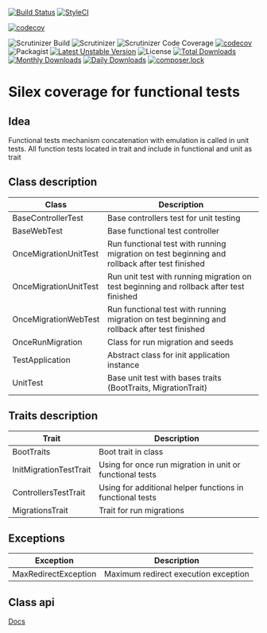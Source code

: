 [![Build Status](https://travis-ci.org/sonrac/silex-functional-tests-coverage.svg?branch=master)](https://travis-ci.org/sonrac/silex-functional-tests-coverage) 
[![StyleCI](https://styleci.io/repos/126492798/shield?branch=master&style=flat)](https://styleci.io/repos/126492798)

[![codecov](https://codecov.io/gh/sonrac/silex-functional-tests-coverage/branch/master/graph/badge.svg)](https://codecov.io/gh/sonrac/silex-functional-tests-coverage)

![Scrutinizer Build](https://scrutinizer-ci.com/g/sonrac/silex-functional-tests-coverage/badges/build.png?b=master)
![Scrutinizer](https://scrutinizer-ci.com/g/sonrac/silex-functional-tests-coverage/badges/quality-score.png?b=master)
![Scrutinizer Code Coverage](https://scrutinizer-ci.com/g/sonrac/silex-functional-tests-coverage/badges/coverage.png?b=master)
[![codecov](https://codecov.io/gh/sonrac/silex-functional-tests-coverage/branch/master/graph/badge.svg)](https://codecov.io/gh/sonrac/silex-functional-tests-coverage)
![Packagist](https://poser.pugx.org/sonrac/silex-functional-tests-coverage/v/stable.svg)
[![Latest Unstable Version](https://poser.pugx.org/sonrac/silex-functional-tests-coverage/v/unstable)](https://packagist.org/packages/sonrac/silex-functional-tests-coverage)
![License](https://poser.pugx.org/sonrac/silex-functional-tests-coverage/license.svg)
[![Total Downloads](https://poser.pugx.org/sonrac/silex-functional-tests-coverage/downloads)](https://packagist.org/packages/sonrac/silex-functional-tests-coverage)
[![Monthly Downloads](https://poser.pugx.org/sonrac/silex-functional-tests-coverage/d/monthly)](https://packagist.org/packages/sonrac/silex-functional-tests-coverage)
[![Daily Downloads](https://poser.pugx.org/sonrac/silex-functional-tests-coverage/d/daily)](https://packagist.org/packages/sonrac/silex-functional-tests-coverage)
[![composer.lock](https://poser.pugx.org/sonrac/silex-functional-tests-coverage/composerlock)](https://packagist.org/packages/sonrac/silex-functional-tests-coverage)

# Silex coverage for functional tests

## Idea

Functional tests mechanism concatenation with emulation is called in unit tests. All function tests located in trait and include in functional and unit as trait

## Class description

| Class | Description |
| ----- | ----------- |
| BaseControllerTest | Base controllers test for unit testing |
| BaseWebTest | Base functional test controller |
| OnceMigrationUnitTest | Run functional test with running migration on test beginning and rollback after test finished |
| OnceMigrationUnitTest | Run unit test with running migration on test beginning and rollback after test finished |
| OnceMigrationWebTest | Run functional test with running migration on test beginning and rollback after test finished |
| OnceRunMigration | Class for run migration and seeds |
| TestApplication | Abstract class for init application instance |
| UnitTest | Base unit test with bases traits (BootTraits, MigrationTrait) |   

## Traits description

| Trait | Description |
| ----- | ----------- |
| BootTraits | Boot trait in class |
| InitMigrationTestTrait | Using for once run migration in unit or functional tests |
| ControllersTestTrait | Using for additional helper functions in functional tests |
| MigrationsTrait | Trait for run migrations |

## Exceptions

| Exception | Description |
| --------- | ----------- |
| MaxRedirectException | Maximum redirect execution exception |

## Class api

[Docs](https://sonrac.github.io/docs/silex-functional-tests)
